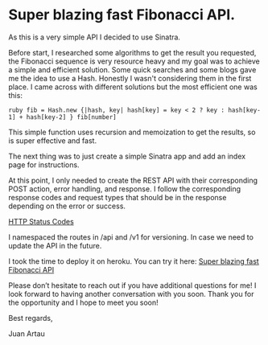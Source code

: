 # Super blazing fast Fibonacci API.

As this is a very simple API I decided to use Sinatra.

Before start, I researched some algorithms to get the result you requested, the Fibonacci sequence is very resource heavy and my goal was to achieve a simple and efficient solution. Some quick searches and some blogs gave me the idea to use a Hash. Honestly I wasn't considering them in the first place. I came across with different solutions but the most efficient one was this:

``ruby
  fib = Hash.new {|hash, key| hash[key] = key < 2 ? key : hash[key-1] + hash[key-2] }
  fib[number]
``


This simple function uses recursion and memoization to get the results, so is super effective and fast.

The next thing was to just create a simple Sinatra app and add an index page for instructions.

At this point, I only needed to create the REST API with their corresponding POST action, error handling, and response. I follow the corresponding response codes and request types that should be in the response depending on the error or success.

[HTTP Status Codes](https://restfulapi.net/http-status-codes/)

I namespaced the routes in /api and /v1 for versioning. In case we need to update the API in the future.

I took the time to deploy it on heroku. You can try it here: [Super blazing fast Fibonacci API](https://juancontrolhub.herokuapp.com)

Please don’t hesitate to reach out if you have additional questions for me! I look forward to having another conversation with you soon.
Thank you for the opportunity and I hope to meet you soon!


Best regards,

Juan Artau
